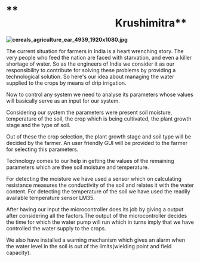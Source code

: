 # **                                                                                                                    Krushimitra**

**![cereals_agriculture_ear_4939_1920x1080.jpg](https://lh5.googleusercontent.com/HWqPpsMTgpvdGBp-gE6_szWfmSkfSzbI4mAGy5x2TqJUG4nkdzPotZT7nUHeMYY4ACjTyQQXA7iGUMyEJFhnTbiJCP1g2ASrwxtSkFJIk6uNpPfulOcbp_3LcvtwP4JC73uLZFAt)**

The current situation for farmers in India is a heart wrenching story. The very people who feed the nation are faced with starvation, and even a killer shortage of water. So as the engineers of India we consider it as our responsibility to contribute for solving these problems by providing a technological solution. So here's our idea about managing the water supplied to the crops by means of drip irrigation.

Now to control any system we need to analyse its parameters whose values will basically serve as an input for our system.

Considering our system the parameters were present soil moisture, temperature of the soil, the crop which is being cultivated, the plant growth stage and the type of soil.

Out of these the crop selection, the plant growth stage and soil type will be decided by the farmer. An user friendly GUI will be provided to the farmer for selecting this parameters.

Technology comes to our help in getting the values of the remaining parameters which are thee soil moisture and temperature.

For detecting the moisture we have used a sensor which on calculating resistance measures the conductivity of the soil and relates it with the water content. For detecting the temperature of the soil we have used the readily available temperature sensor LM35\.     

After having our input the microcontroller does its job by giving a output after considering all the factors.The output of the microcontroller decides the time for which the water pump will run which in turns imply that we have controlled the water supply to the crops.

We also have installed a warning mechanism which gives an alarm when the water level in the soil is out of the limits(wielding point and field capacity).
